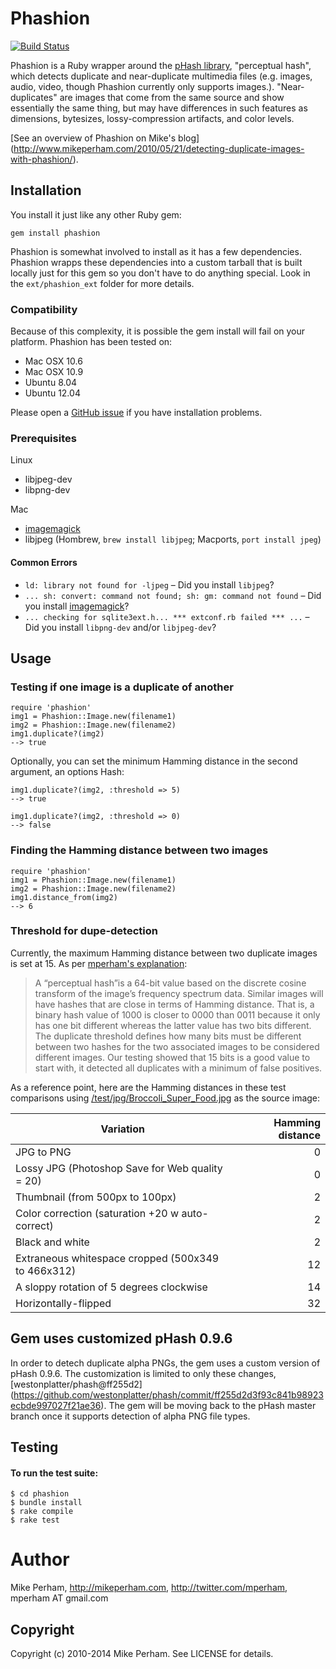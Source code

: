 Phashion
========
[![Build Status](https://travis-ci.org/westonplatter/phashion.svg?branch=tests-travisci)](https://travis-ci.org/westonplatter/phashion)

Phashion is a Ruby wrapper around the [pHash library](http://phash.org/), "perceptual hash", which detects duplicate and near-duplicate multimedia files (e.g. images, audio, video, though Phashion currently only supports images.). "Near-duplicates" are images that come from the same source and show essentially the same thing, but may have differences in such features as dimensions, bytesizes, lossy-compression artifacts, and color levels.

[See an overview of Phashion on Mike's blog]
(http://www.mikeperham.com/2010/05/21/detecting-duplicate-images-with-phashion/).

Installation
------------

You install it just like any other Ruby gem:

    gem install phashion

Phashion is somewhat involved to install as it has a few dependencies. Phashion
wrapps these dependencies into a custom tarball that is built locally just 
for this gem so you don't have to do anything special. Look in the 
`ext/phashion_ext` folder for more details.


### Compatibility 
Because of this complexity, it is possible the gem install will fail on your 
platform. Phashion has been tested on:

* Mac OSX 10.6 
* Mac OSX 10.9
* Ubuntu 8.04
* Ubuntu 12.04

Please open a [GitHub issue](https://github.com/westonplatter/phashion/issues/) if you have installation problems.

### Prerequisites

Linux  
- libjpeg-dev
- libpng-dev

Mac 
- [imagemagick](http://www.imagemagick.org/)
- libjpeg (Hombrew, `brew install libjpeg`; Macports, `port install jpeg`)


#### Common Errors 
- `ld: library not found for -ljpeg` &ndash; Did you install `libjpeg`?
- `... sh: convert: command not found; sh: gm: command not found` &ndash; Did you install [imagemagick](http://www.imagemagick.org/)?
- `... checking for sqlite3ext.h... *** extconf.rb failed *** ...` &ndash; Did you install `libpng-dev` and/or `libjpeg-dev`?


Usage
-----

### Testing if one image is a duplicate of another

    require 'phashion'
    img1 = Phashion::Image.new(filename1)
    img2 = Phashion::Image.new(filename2)
    img1.duplicate?(img2)
    --> true

Optionally, you can set the minimum Hamming distance in the second argument, an options Hash:

    img1.duplicate?(img2, :threshold => 5)
    --> true

    img1.duplicate?(img2, :threshold => 0) 
    --> false


### Finding the Hamming distance between two images

    require 'phashion'
    img1 = Phashion::Image.new(filename1)
    img2 = Phashion::Image.new(filename2)
    img1.distance_from(img2)
    --> 6

### Threshold for dupe-detection

Currently, the maximum Hamming distance between two duplicate images is set at 15. As per [mperham's explanation](http://www.mikeperham.com/2010/05/21/detecting-duplicate-images-with-phashion/):

> A “perceptual hash”is a 64-bit value based on the discrete cosine transform of the image’s frequency spectrum data. Similar images will have hashes that are close in terms of Hamming distance. That is, a binary hash value of 1000 is closer to 0000 than 0011 because it only has one bit different whereas the latter value has two bits different. The duplicate threshold defines how many bits must be different between two hashes for the two associated images to be considered different images. Our testing showed that 15 bits is a good value to start with, it detected all duplicates with a minimum of false positives.

As a reference point, here are the Hamming distances in these test comparisons using [/test/jpg/Broccoli_Super_Food.jpg](https://github.com/westonplatter/phashion/blob/master/test/jpg/Broccoli_Super_Food.jpg) as the source image:


| Variation                                            | Hamming distance  
| ---------------------------------------------------- | ----------------: 
| JPG to PNG                                           | 0
| Lossy JPG (Photoshop Save for Web quality = 20)      | 0                 
| Thumbnail (from 500px to 100px)                      | 2
| Color correction (saturation +20 w auto-correct)     | 2          
| Black and white                                      | 2
| Extraneous whitespace cropped (500x349 to 466x312)   | 12
| A sloppy rotation of 5 degrees clockwise             | 14
| Horizontally-flipped                                 | 32





Gem uses customized pHash 0.9.6
-------------------------------

In order to detech duplicate alpha PNGs, the gem uses a custom version of pHash 
0.9.6. The customization is limited to only these changes, 
[westonplatter/phash@ff255d2]
(https://github.com/westonplatter/phash/commit/ff255d2d3f93c841b98923ecbde997027f21ae36). 
The gem will be moving back to the pHash master branch once it supports 
detection of alpha PNG file types.


Testing
-------

#### To run the test suite:
    
    $ cd phashion
    $ bundle install 
    $ rake compile
    $ rake test


Author
======

Mike Perham, 
http://mikeperham.com, 
http://twitter.com/mperham, 
mperham AT gmail.com

Copyright
---------

Copyright (c) 2010-2014 Mike Perham. See LICENSE for details.
